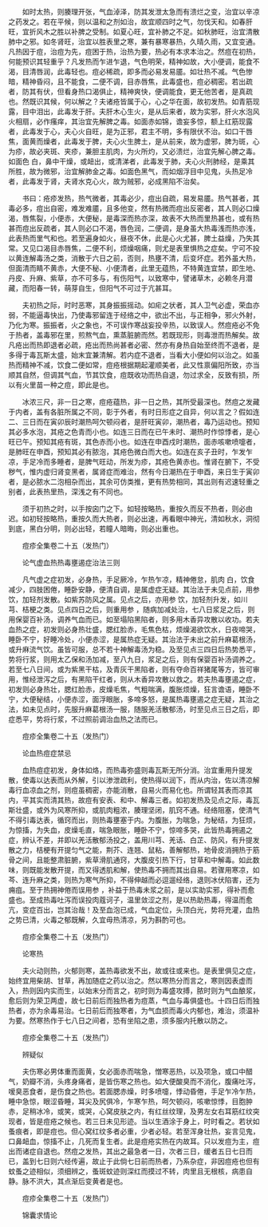 <!-- { "loadSidebar": true } -->
　　如时太热，则腠理开张，气血淖泽，防其发泄太急而有溃烂之变，治宜以辛凉之药发之。若在平候，则以温和之剂如治，故宜顺四时之气，勿伐天和。如春肝旺，宜折风木之胜以补脾之受制。如夏心旺，宜补肺之不足。如秋肺旺，治宜清散肺中之邪。如冬肾旺，治宜以胜表里之寒，兼有暴寒暴热，久晴久雨，又宜变通。凡热因于痘，治痘为先，痘困于热，治热为要，热必有本求本治之。然痘在初热，何能预识其轻重乎？凡发热而乍进乍退，气色明荣，精神如故，大小便调，能食不渴，目清唇润，此毒轻也。痘必稀疏，即多而必易发易靥。如壮热不减。气色惨暗，精神昏闷，且不能食，二便不调，目赤唇焦，此毒盛也，痘必稠密。若出疏者，防其有伏，但看身热口渴俱止，精神爽快，便调能食，更无他苦者，是真疏也。然既识其候，何以解之？夫诸疮皆属于心，心之华在面，故初发热。如青筋现露，目中泪出，此毒发于肝。夫肝木心生火，是从后来者，故为实邪，肝火水泡风火相扇，必作瘙痒，其治宜先解脾之毒。如面赤如锦，谵妄多惊，额上红筋现露者，此毒发于心，夫心火自旺，是为正邪，君主不明，多有限伏不治。如口干唇焦，面黄而燥者，此毒发于脾，夫心火生脾土，是从前来，故为虚邪，脾为斑，心为疹，故必夹斑、夹疹，兼胆主肌肉，为火所灼，又必溃烂，治宜先解心脾之毒。如面色 白，鼻中干燥，或衄出，或清涕者，此毒发于肺，夫心火刑肺经，是乘其所胜，故为微邪，治宜解肺金之毒。如面色黑气，而如烟浮目中见鬼，头热足冷者，此毒发于肾，夫肾水克心火，故为贼邪，必成黑陷不治矣。

　　书曰：疮疹发热，热气微者，其毒必少，痘出自疏，易发易靥。热气甚者，其毒必多，痘出自密，难发难靥，且多他变，然有热微而痘出反密者，其人则必口燥渴，唇焦裂，小便赤，大便秘，是毒深而热亦深，故表不大热而里热甚也，或有热甚而痘出反疏者，其人则必口不渴，唇色润，二便调，是身虽大热毒浅而热亦浅，此表热而里气和也。若至遍身如火，昼夜不休，此是心火尤甚，脾土益燥，乃失其常。又见口渴目赤唇焦，二便不利，烦燥咽痛，则尤是表里惧热之症矣。宁可不投以黄连解毒汤之类，消散于六日之前，否则，热壅不清，后变坏症。若外虽大热，但面清而睛不黄赤，大便不秘、小便清者，此里无蕴热，不特黄连宜禁，即生地、丹皮、升麻、紫草，亦不可多与，有伤阳气，以致寒中，譬诸草木，必赖冬月潜藏，而阳春一转，萌芽自生，但阳气不可过于亢甚耳。

　　夫初热之际，时时恶寒，其身振振摇动。如疟之状者，其人卫气必虚，荣血亦弱，不能逼毒快出，乃使毒邪留连于经络之中，欲出不出，与正相争，邪火外射，乃化为寒。振振者，火之象也，不可误作寒战妄投辛热，以致误人。然痘疮必不免于热者，盖毒邪在里，煎熬气血，熏蒸脏腑而然。若既现形，则毒泄而热解矣。故凡疮出而热即退者必疏，疮出而热尚甚者必密、然亦有身热自始至终而不退者，是多得于毒瓦斯太盛，始末宜兼清解。若内症不退者，当看大小便如何以治之。如虽热而精神不减，饮食二便如常，痘疮根据期起灌顺美者，此又性禀偏阳所致，亦当顺其自然，但调其气血，节其饮食，痘既收功而热自退，勿过求全，反致有损，所以有火里苗一种之痘，即此是也。

　　冰浓三尺，非一日之寒，痘疮蕴热，非一日之热，其所受最深也。然痘之发藏于内者，盖有各脏所属之不同，彰于外者，有时日形症之自异，何以言之？假如连二、三日而在寅卯辰时潮热呵欠顿闷者，是肝旺寅卯，潮热者，毒乃运动也。预知其必多水泡，其疮之色青而小也。如连三日而在已午未时、潮热时作惊悸者，是心旺已午。预知其疮有斑，其色赤而小也。如连在申酉戍时潮热，面赤咳嗽喷嚏者，是肺旺在申酉，预知其必有脓泡，其疮色微白而大也。如连在亥子丑时，乍发乍凉，手足冷而多睡者，是脾气旺动，所发为疹，其疮色黄赤也。惟肾在腑下，不受秽气，惟内虚归肾变黑者，属肾症而难治，然有今日潮热在于申酉，来日生于寅卯者，是必脓水二泡相杂而出，其余可仿类推，更有热势相同，其出则有迟速轻重之别者，此表热里热，深浅之有不同也。

　　须于初热之时，以手按囟门之下。如轻按略热，重按久而反不热者，则必由迟。如初轻按略热，重按久而大热者，则必出速，再看眼中神光，清如秋水，洞彻到底，黑白分明，则必出轻，若瞳人暗晦，则必出重也。

　　痘疹全集卷二十五（发热门）

　　论气虚血热热毒壅遏症治法三则

　　凡气虚之症初发，必身热，手足厥冷，乍热乍凉，精神倦怠，肌肉 白，饮食减少，四肢困倦，睡卧安静，便清自调，是属虚症无疑。其治法于未见点前，用参 饮，加轻剂发散。如紫苏防风之属。见点之后，亦用参 饮，加轻剂升发，如川芎、桔梗之类。见点四日之后，则重用参 ，随病加减处治，七八日浆足之后，则用保婴百补汤，调养气血而已。如至塌陷黑陷者，则多用木香异攻散以收功。若夫血热之症，初发则必身热壮盛，腮红脸赤，毛焦色枯，烦燥渴欲饮水，日夜啼哭，睡卧不宁，好睡冷处，小便赤涩，是属热症无疑。其治法于未出之前升麻葛根汤，或升麻流气饮。虽皆可服，总不若十神解毒汤为稳。及至见点三四日后热势悉平，势将行浆，则用太乙保和汤加减，至八九日，浆足之后，则有保婴百补汤调养之。若至七八日间，或为紫黑干枯，及青灰干黑陷者，则有夺命百祥猪尾等方，皆可审用，惟经泄泻之后，有黑陷干红者，则从木香异攻散以救之。若夫热毒壅遏之症，初发则必身热壮，腮红脸赤，皮燥毛焦，气粗喘满，腹胀烦燥，狂言谵语，睡卧不宁，大便秘结，小便赤涩，面浮眼胀，多啼多怒，是属热毒壅遏之症无疑，其治之法，如未见点时，先服升麻葛根汤一服，随服羌活散郁汤，时至见点三日之后，即症悉平，势将行浆，不过照前调治血热之法而已。

　　痘疹全集卷二十五（发热门）

　　论血热痘症禁忌

　　血热痘症初发，身体如烙，而热毒弥盛则毒瓦斯无所分消。治宜重用升提发散，使毒以达表而从外解，引以渗泄疏利，使热得以润下，而从内治，佐以清凉解毒行血凉血之剂，则痘虽稠密，亦能消散，自易火而易化也。所谓轻其表而凉其内，平其实而清其热，故痘有安表、和中、解毒三者。如初发热及见点之际，毒瓦斯壮盛，或外为风寒所抑，或肌肉粗浓，腠理坚闭，肌窍不通。经络阻塞，使清气不得引毒达表，循窍而出，则热毒壅塞于内。为腹胀，为喘急，为秘结，为狂烦，为惊搐，为失血，皮燥毛直，喘急眼胀，睡卧不宁，惊啼多哭，此皆热毒拥遏之症，辨认不差，并即以羌活散郁汤投之，盖用川芎、羌话、白芷、防风，有升提发散之力，桔梗有开提匀气之能，荆芥、连翘、鼠粘，善解郁热，地骨皮消拥热于筋骨之间，且能整肃脏腑，紫草滑肌通窍，大腹皮引热下行，甘草和中解毒。如此数味，则既能发散开提，而又得透肌和解，使热毒不拥而其出自易。若骤用寒凉，如芩、连升麻之类，则热为寒气所抑，不得伸越而必逗遛经络，退则冰伏陷害，还为痈疽。至于热拥神倦而误用参 ，补益于热毒未浆之前，是以实助实邪，得补而愈盛也。至成热毒吐泻而误投肉蔻诃子，温里敛涩之剂，是以热助热毒，得温而愈亢，变症百出，岂其治哉！及至血泡已成，气血定位，头顶白光，势将充灌，血热之势已清，火毒之郁既解，久宜毋热清凉，另为斟酌可也。

　　痘疹全集卷二十五（发热门）

　　论寒热

　　夫火动则热，火郁则寒，盖热毒欲发不出，故或往或来也。是表里俱见之症，始终宜用柴胡、甘草，再加随症之药以治之。然以寒热分而言之，寒则因表虚而入，热则因内实而生，以始末分而言之，初时则为毒盛攻搏，脓时则为气血酿浆，愈后则为荣卫两虚，故七日前后而独热者为痘蒸，气血与毒俱盛也。十四日后而独热者，亦为余毒易治。七日前后而独寒者，为气血损而毒火内郁也，难治，须温补为要。然寒热作于七八日之间者，恐有坐陷之患，须多服内托散以防之。

　　痘疹全集卷二十五（发热门）

　　辨疑似

　　夫伤寒必男体重而面黄，女必面赤而喘急，憎寒恶热，以及项急，或口中醋气，奶瓣不消，头疼身痛者，是皆伤寒之热也。如大便酸臭而不消化，腹痛吐泻，嗳臭恶食者，是伤食之热也。若面腮赤燥，时多喷嚏，悸动昏倦，手足乍冷乍热，睡中急惊，眼涩昏睡，耳尖及尻俱冷，乍寒乍热，呵欠顿闷，咳嗽惊悸，目胞肿赤，足稍冰冷，或笑，或哭，心窝皮肤之内，有红丝纹理，及男左女右耳筋红纹突现者，皆是痘疮之候也。若三日未见形迹。当以生酒涂于身上，时时看之。若状如蚤痕者，即是痘也。但心窝红纹多者必重，少者必轻。若至浑身壮热，妄言见鬼，口鼻衄血，惊搐不止，几死而复生者。此是痘疮实热在内故耳。只以发痘为主，痘出而诸症自退也。然痘之发热，其出之最急者一日，次者三日，缓者五日七日而已，盖到七日则六经传遍，故止于此倘七日前而热者，乃系杂症，非因痘疮也但有蚊蚤之迹相似，须细辨之，蚤斑蚊迹则深红而摸过不转，肉里且无根核，病患自静。脉不洪大，其点渐后变黄者是也。

　　痘疹全集卷二十五（发热门）

　　锦囊求情论

